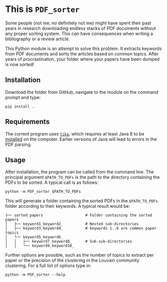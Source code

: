 # This is **`PDF_sorter`**

Some people (not me, no definitely not me) might have spent their past years in research downloading endless stacks of PDF documents without any proper sorting system. This *can* have consequences when writing a bibliography or a review article.

This Python module is an attempt to solve this problem. It extracts keywords from PDF documents and sorts the articles based on common topics. After years of procrastination, your folder where your papers have been dumped is now sorted!

## Installation

Download the folder from GitHub, navigate to the module on the command prompt and type:

```
pip install .
```

## Requirements

The current program uses [`tika`](https://github.com/chrismattmann/tika-python), which requires at least Java 8 to be [installed](https://java.com/en/download/help/download_options.html) on the computer. Earlier versions of Java will lead to errors in the PDF parsing.

## Usage

After installation, the program can be called from the command line. The principal argument `$PATH_TO_PDFs` is the path to the directory containing the PDFs to be sorted. A typical call is as follows:

```
python -m PDF_sorter $PATH_TO_PDFs
```

This will generate a folder containing the sorted PDFs in the `$PATH_TO_PDFs` folder according to their keywords. A typical result would be:

```
├── sorted_papers                   # Folder containing the sorted papers
│   ├── keyword1_keyword2_          # Nested sub-directories
│   ├── keyword3_keyword4_          # keywords 1..6 are common paper topics
│   └── keyword5_keyword6_
│   │   ├── keyword7_keyword8_      # Sub-sub-directories
│   │   └── keyword9_keyword10_  
```

Further options are possible, such as the number of topics to extract per paper or the precision of the clustering in the Louvain community clustering. For a full list of options type in:

```
python -m PDF_sorter --help
```